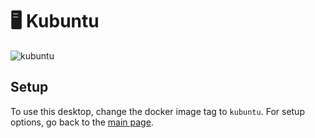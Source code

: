 # 🖥️ Kubuntu
![kubuntu](https://github.com/user-attachments/assets/50531062-32cf-4c5c-b924-e96ca7def795)

## Setup
To use this desktop, change the docker image tag to `kubuntu`. For setup options, go back to the [main page][setup].



[setup]: https://github.com/tibor309/webtop?tab=readme-ov-file#setup
